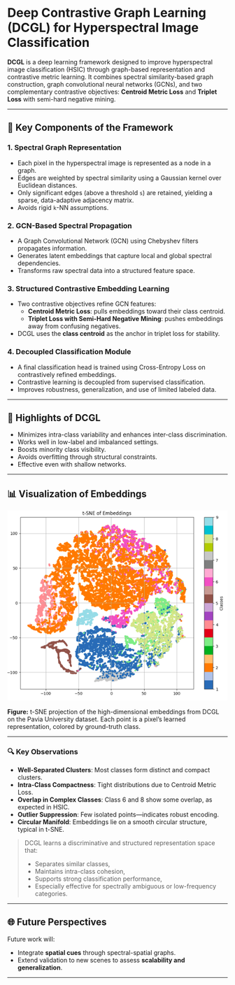 # Deep Contrastive Graph Learning (DCGL) for Hyperspectral Image Classification

**DCGL** is a deep learning framework designed to improve hyperspectral image classification (HSIC) through graph-based representation and contrastive metric learning. It combines spectral similarity-based graph construction, graph convolutional neural networks (GCNs), and two complementary contrastive objectives: **Centroid Metric Loss** and **Triplet Loss** with semi-hard negative mining.

---

## 🔑 Key Components of the Framework

### 1. Spectral Graph Representation

- Each pixel in the hyperspectral image is represented as a node in a graph.
- Edges are weighted by spectral similarity using a Gaussian kernel over Euclidean distances.
- Only significant edges (above a threshold `s`) are retained, yielding a sparse, data-adaptive adjacency matrix.
- Avoids rigid `k`-NN assumptions.

### 2. GCN-Based Spectral Propagation

- A Graph Convolutional Network (GCN) using Chebyshev filters propagates information.
- Generates latent embeddings that capture local and global spectral dependencies.
- Transforms raw spectral data into a structured feature space.

### 3. Structured Contrastive Embedding Learning

- Two contrastive objectives refine GCN features:
  - **Centroid Metric Loss**: pulls embeddings toward their class centroid.
  - **Triplet Loss with Semi-Hard Negative Mining**: pushes embeddings away from confusing negatives.
- DCGL uses the **class centroid** as the anchor in triplet loss for stability.

### 4. Decoupled Classification Module

- A final classification head is trained using Cross-Entropy Loss on contrastively refined embeddings.
- Contrastive learning is decoupled from supervised classification.
- Improves robustness, generalization, and use of limited labeled data.

---

## 🎯 Highlights of DCGL

- Minimizes intra-class variability and enhances inter-class discrimination.
- Works well in low-label and imbalanced settings.
- Boosts minority class visibility.
- Avoids overfitting through structural constraints.
- Effective even with shallow networks.

---

## 📊 Visualization of Embeddings

![t-SNE Visualization](Visualizations.png)

**Figure:** t-SNE projection of the high-dimensional embeddings from DCGL on the Pavia University dataset. Each point is a pixel’s learned representation, colored by ground-truth class.

---

### 🔍 Key Observations

- **Well-Separated Clusters**: Most classes form distinct and compact clusters.
- **Intra-Class Compactness**: Tight distributions due to Centroid Metric Loss.
- **Overlap in Complex Classes**: Class 6 and 8 show some overlap, as expected in HSIC.
- **Outlier Suppression**: Few isolated points—indicates robust encoding.
- **Circular Manifold**: Embeddings lie on a smooth circular structure, typical in t-SNE.

> DCGL learns a discriminative and structured representation space that:
> - Separates similar classes,
> - Maintains intra-class cohesion,
> - Supports strong classification performance,
> - Especially effective for spectrally ambiguous or low-frequency categories.

---

## 🌐 Future Perspectives

Future work will:
- Integrate **spatial cues** through spectral-spatial graphs.
- Extend validation to new scenes to assess **scalability and generalization**.

---
